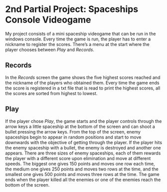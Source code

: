 # 2nd Partial Project: Spaceships Console Videogame

My project consists of a mini spaceship videogame that can be run in the windows console. 
Every time the game is run, the player has to enter a nickname to register the scores.
There’s a menu at the start where the player chooses between *Play* and *Records*.

## Records

In the *Records* screen the game shows the five highest scores reached and the nickname of the players who obtained them. Every time the game ends the score is registered in a txt file that is read to print the highest scores, all the scores are sorted from highest to lowest.

## Play

If the player chose *Play*, the game starts and the player controls through the arrow keys a little spaceship at the bottom of the screen and can shoot a bullet pressing the arrow keys. From the top of the screen, enemy spaceships begin to appear in random positions and start to move downwards with the objective of getting through the player. If the player hits the enemy spaceship with a bullet, the enemy is destroyed and another one appears. 
There are three sizes of enemy spaceships, each of them rewards the player with a different score upon elimination and move at different speeds. The biggest one gives 150 points and moves one row each time, the medium one gives 250 points and moves two rows at the time, and the smallest one gives 500 points and moves three rows at the time.
The game ends when the player killed all the enemies or one of the enemies reach the bottom of the screen. 
